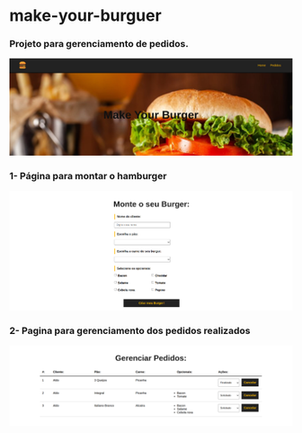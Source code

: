 # make-your-burguer
### Projeto para gerenciamento de pedidos.

![menu](https://github.com/aldo-pereira22/make-your-burguer/blob/main/menu.png)


### 1- Página para montar o hamburger
![Esoclha dos ingredientes](https://github.com/aldo-pereira22/make-your-burguer/blob/main/formulario.png)


### 2- Pagina para gerenciamento dos pedidos realizados
![Pedidos realizados](https://github.com/aldo-pereira22/make-your-burguer/blob/main/pedidos.png)
